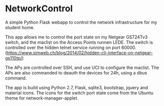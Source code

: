 # NetworkControl

A simple Python Flask webapp to control the network infrastructure for my student home.

This app allows me to control the port state on my Netgear GS724Tv3 switch, and the maclist on the Access Points runnen LEDE.
The switch is controlled over the hidden telnet service running on port 60000. (https://www.simweb.ch/blog/2014/02/hidden-cli-interface-on-netgear-gs110tp/)

The APs are controlled over SSH, and use UCI to configure the maclist. The APs are also commanded to deauth the devices for 24h, using a dbus command.

The app is build using Python 2.7, Flask, sqlite3, bootstrap, jquery and material icons. The icons for the switch port state come from the Ubuntu theme for network-manager-applet.
